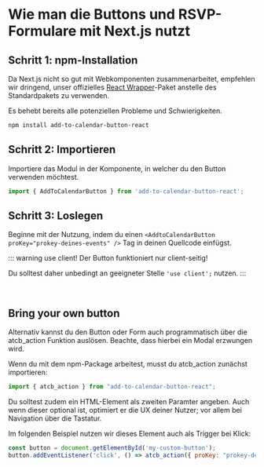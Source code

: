 
# Wie man die Buttons und RSVP-Formulare mit Next.js nutzt

## Schritt 1: npm-Installation

Da Next.js nicht so gut mit Webkomponenten zusammenarbeitet, empfehlen wir dringend, unser offizielles [React Wrapper](https://github.com/add2cal/add-to-calendar-button-react)-Paket anstelle des Standardpakets zu verwenden.

Es behebt bereits alle potenziellen Probleme und Schwierigkeiten.

```bash
npm install add-to-calendar-button-react
```

## Schritt 2: Importieren

Importiere das Modul in der Komponente, in welcher du den Button verwenden möchtest.

```typescript
import { AddToCalendarButton } from 'add-to-calendar-button-react';
```

## Schritt 3: Loslegen

Beginne mit der Nutzung, indem du einen `<AddtoCalendarButton proKey="prokey-deines-events" />` Tag in deinen Quellcode einfügst.

::: warning use client!
Der Button funktioniert nur client-seitig!

Du solltest daher unbedingt an geeigneter Stelle `'use client';` nutzen.
:::

<br />

## Bring your own button

Alternativ kannst du den Button oder Form auch programmatisch über die atcb_action Funktion auslösen. Beachte, dass hierbei ein Modal erzwungen wird.

Wenn du mit dem npm-Package arbeitest, musst du atcb_action zunächst importieren:

```javascript
import { atcb_action } from "add-to-calendar-button-react";
```

Du solltest zudem ein HTML-Element als zweiten Paramter angeben. Auch wenn dieser optional ist, optimiert er die UX deiner Nutzer; vor allem bei Navigation über die Tastatur.

Im folgenden Beispiel nutzen wir dieses Element auch als Trigger bei Klick:

```javascript
const button = document.getElementById('my-custom-button');
button.addEventListener('click', () => atcb_action({ proKey: "prokey-deines-events"}, button));

```
